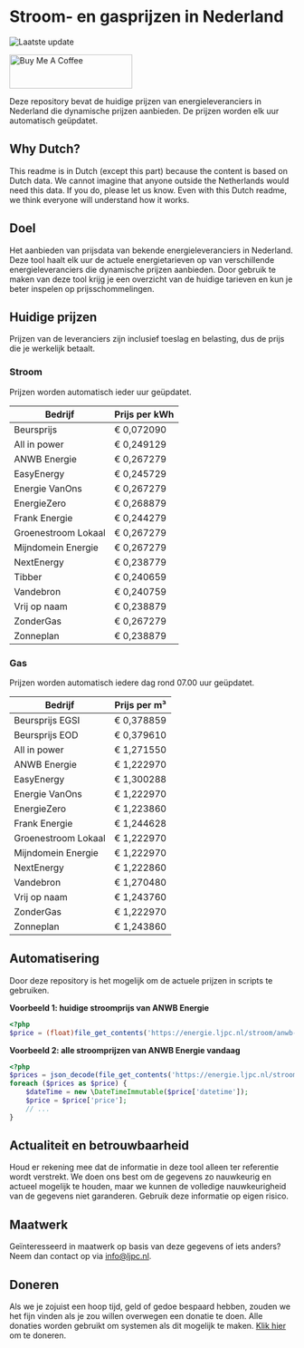 # Stroom- en gasprijzen in Nederland

![Laatste update](https://img.shields.io/badge/laatste%20update-2024--09--01%2007%3A00%20CET-brightgreen)

<a href="https://www.buymeacoffee.com/Lars-" target="_blank"><img src="https://cdn.buymeacoffee.com/buttons/v2/default-orange.png" alt="Buy Me A Coffee" height="60" style="height: 60px !important;width: 217px !important;" ></a>

Deze repository bevat de huidige prijzen van energieleveranciers in Nederland die dynamische prijzen aanbieden. De prijzen worden elk uur automatisch geüpdatet.

## Why Dutch?

This readme is in Dutch (except this part) because the content is based on Dutch data. We cannot imagine that anyone outside the Netherlands would need this data. If you do, please let us know. Even with this Dutch readme, we think
everyone will understand how it works.

## Doel

Het aanbieden van prijsdata van bekende energieleveranciers in Nederland. Deze tool haalt elk uur de actuele energietarieven op van verschillende energieleveranciers die dynamische prijzen aanbieden. Door gebruik te maken van deze tool
krijg je een overzicht van de huidige tarieven en kun je beter inspelen op prijsschommelingen.

## Huidige prijzen

Prijzen van de leveranciers zijn inclusief toeslag en belasting, dus de prijs die je werkelijk betaalt.

### Stroom

Prijzen worden automatisch ieder uur geüpdatet.

 Bedrijf | Prijs per kWh 
---------|---------------
Beursprijs | € 0,072090
All in power | € 0,249129
ANWB Energie | € 0,267279
EasyEnergy | € 0,245729
Energie VanOns | € 0,267279
EnergieZero | € 0,268879
Frank Energie | € 0,244279
Groenestroom Lokaal | € 0,267279
Mijndomein Energie | € 0,267279
NextEnergy | € 0,238779
Tibber | € 0,240659
Vandebron | € 0,240759
Vrij op naam | € 0,238879
ZonderGas | € 0,267279
Zonneplan | € 0,238879


### Gas

Prijzen worden automatisch iedere dag rond 07.00 uur geüpdatet.

 Bedrijf | Prijs per m³ 
---------|--------------
Beursprijs EGSI | € 0,378859
Beursprijs EOD | € 0,379610
All in power | € 1,271550
ANWB Energie | € 1,222970
EasyEnergy | € 1,300288
Energie VanOns | € 1,222970
EnergieZero | € 1,223860
Frank Energie | € 1,244628
Groenestroom Lokaal | € 1,222970
Mijndomein Energie | € 1,222970
NextEnergy | € 1,222860
Vandebron | € 1,270480
Vrij op naam | € 1,243760
ZonderGas | € 1,222970
Zonneplan | € 1,243860


## Automatisering

Door deze repository is het mogelijk om de actuele prijzen in scripts te gebruiken.

**Voorbeeld 1: huidige stroomprijs van ANWB Energie**

```php
<?php
$price = (float)file_get_contents('https://energie.ljpc.nl/stroom/anwb-energie-nu.txt');

```

**Voorbeeld 2: alle stroomprijzen van ANWB Energie vandaag**

```php
<?php
$prices = json_decode(file_get_contents('https://energie.ljpc.nl/stroom/all-in-power-vandaag.json'),true);
foreach ($prices as $price) {
    $dateTime = new \DateTimeImmutable($price['datetime']);
    $price = $price['price'];
    // ...
}
```

## Actualiteit en betrouwbaarheid

Houd er rekening mee dat de informatie in deze tool alleen ter referentie wordt verstrekt. We doen ons best om de gegevens zo nauwkeurig en actueel mogelijk te houden, maar we kunnen de volledige nauwkeurigheid van de gegevens niet
garanderen. Gebruik deze informatie op eigen risico.

## Maatwerk

Geïnteresseerd in maatwerk op basis van deze gegevens of iets anders? Neem dan contact op
via [info@ljpc.nl](mailto:info@ljpc.nl?subject=Energie%20prijzen).

## Doneren

Als we je zojuist een hoop tijd, geld of gedoe bespaard hebben, zouden we het fijn vinden als je zou willen overwegen een
donatie te doen. Alle donaties worden gebruikt om systemen als dit mogelijk te
maken. [Klik hier](https://www.buymeacoffee.com/Lars-) om te doneren.
